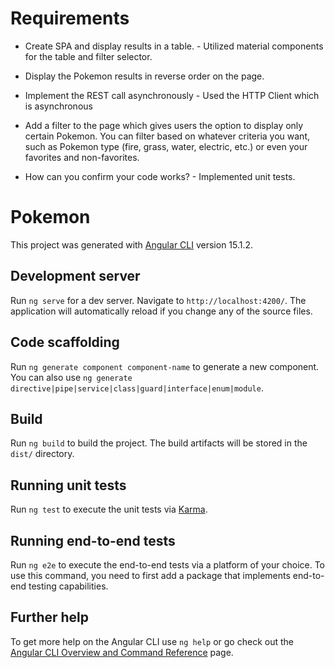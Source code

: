 

# Requirements

- Create SPA and display results in a table. - Utilized material components for the table and filter selector. 

- Display the Pokemon results in reverse order on the page.

- Implement the REST call asynchronously - Used the HTTP Client which is asynchronous

- Add a filter to the page which gives users the option to display only certain Pokemon. You can filter based on whatever criteria you want, such as Pokemon type (fire, grass, water, electric, etc.) or even your favorites and non-favorites.

- How can you confirm your code works? - Implemented unit tests. 



# Pokemon

This project was generated with [Angular CLI](https://github.com/angular/angular-cli) version 15.1.2.

## Development server

Run `ng serve` for a dev server. Navigate to `http://localhost:4200/`. The application will automatically reload if you change any of the source files.

## Code scaffolding

Run `ng generate component component-name` to generate a new component. You can also use `ng generate directive|pipe|service|class|guard|interface|enum|module`.

## Build

Run `ng build` to build the project. The build artifacts will be stored in the `dist/` directory.

## Running unit tests

Run `ng test` to execute the unit tests via [Karma](https://karma-runner.github.io).

## Running end-to-end tests

Run `ng e2e` to execute the end-to-end tests via a platform of your choice. To use this command, you need to first add a package that implements end-to-end testing capabilities.

## Further help

To get more help on the Angular CLI use `ng help` or go check out the [Angular CLI Overview and Command Reference](https://angular.io/cli) page.
